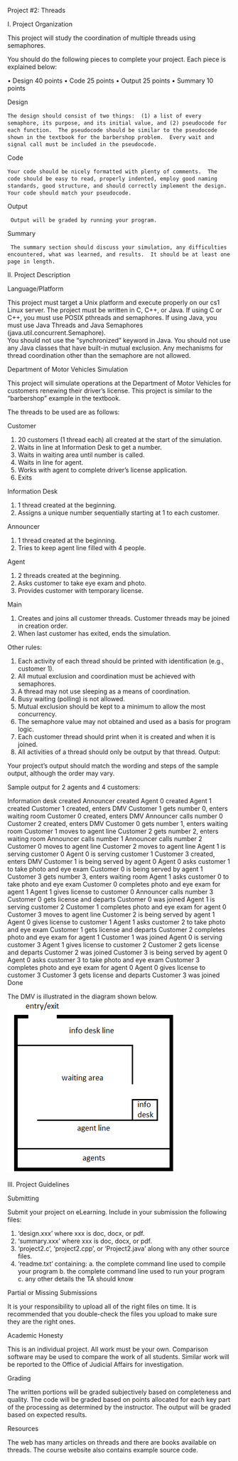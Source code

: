 Project #2:  Threads

I.  Project Organization

This project will study the coordination of multiple threads using semaphores.  

You should do the following pieces to complete your project.  Each piece is explained below:

•	Design	40 points
•	Code	25 points
•	Output	25 points
•	Summary	10 points


Design

    The design should consist of two things:  (1) a list of every semaphore, its purpose, and its initial value, and (2) pseudocode for each function.  The pseudocode should be similar to the pseudocode shown in the textbook for the barbershop problem.  Every wait and signal call must be included in the pseudocode.  


Code

    Your code should be nicely formatted with plenty of comments.  The code should be easy to read, properly indented, employ good naming standards, good structure, and should correctly implement the design.  Your code should match your pseudocode.   


Output

     Output will be graded by running your program.  


Summary

     The summary section should discuss your simulation, any difficulties encountered, what was learned, and results.  It should be at least one page in length.
 
II.  Project Description


Language/Platform

This project must target a Unix platform and execute properly on our cs1 Linux server.
The project must be written in C, C++, or Java.
If using C or C++, you must use POSIX pthreads and semaphores.
If using Java, you must use Java Threads and Java Semaphores (java.util.concurrent.Semaphore).  
You should not use the “synchronized” keyword in Java.
You should not use any Java classes that have built-in mutual exclusion.
Any mechanisms for thread coordination other than the semaphore are not allowed.


Department of Motor Vehicles Simulation

This project will simulate operations at the Department of Motor Vehicles for customers renewing their driver’s license.  This project is similar to the “barbershop” example in the textbook.  

The threads to be used are as follows:

Customer
1)	20 customers (1 thread each) all created at the start of the simulation.
2)	Waits in line at Information Desk to get a number.
3)	Waits in waiting area until number is called.
4)	Waits in line for agent.
5)	Works with agent to complete driver’s license application.
6)	Exits

Information Desk
1)	1 thread created at the beginning.
2)	Assigns a unique number sequentially starting at 1 to each customer.

Announcer
1)	1 thread created at the beginning.
2)	Tries to keep agent line filled with 4 people.

Agent
1)	2 threads created at the beginning.
2)	Asks customer to take eye exam and photo.
3)	Provides customer with temporary license.

Main
1)	Creates and joins all customer threads.  Customer threads may be joined in creation order.
2)	When last customer has exited, ends the simulation.
 
Other rules:
1)	Each activity of each thread should be printed with identification (e.g., customer 1).
2)	All mutual exclusion and coordination must be achieved with semaphores.  
3)	A thread may not use sleeping as a means of coordination.  
4)	Busy waiting (polling) is not allowed. 
5)	Mutual exclusion should be kept to a minimum to allow the most concurrency.
6)	The semaphore value may not obtained and used as a basis for program logic.
7)	Each customer thread should print when it is created and when it is joined.
8)	All activities of a thread should only be output by that thread.
Output:

Your project’s output should match the wording and steps of the sample output, although the order may vary. 

Sample output for 2 agents and 4 customers:

Information desk created
Announcer created
Agent 0 created
Agent 1 created
Customer 1 created, enters DMV
Customer 1 gets number 0, enters waiting room
Customer 0 created, enters DMV
Announcer calls number 0
Customer 2 created, enters DMV
Customer 0 gets number 1, enters waiting room
Customer 1 moves to agent line
Customer 2 gets number 2, enters waiting room
Announcer calls number 1
Announcer calls number 2
Customer 0 moves to agent line
Customer 2 moves to agent line
Agent 1 is serving customer 0
Agent 0 is serving customer 1
Customer 3 created, enters DMV
Customer 1 is being served by agent 0
Agent 0 asks customer 1 to take photo and eye exam
Customer 0 is being served by agent 1
Customer 3 gets number 3, enters waiting room
Agent 1 asks customer 0 to take photo and eye exam
Customer 0 completes photo and eye exam for agent 1
Agent 1 gives license to customer 0
Announcer calls number 3
Customer 0 gets license and departs
Customer 0 was joined
Agent 1 is serving customer 2
Customer 1 completes photo and eye exam for agent 0
Customer 3 moves to agent line
Customer 2 is being served by agent 1
Agent 0 gives license to customer 1
Agent 1 asks customer 2 to take photo and eye exam
Customer 1 gets license and departs
Customer 2 completes photo and eye exam for agent 1
Customer 1 was joined
Agent 0 is serving customer 3
Agent 1 gives license to customer 2
Customer 2 gets license and departs
Customer 2 was joined
Customer 3 is being served by agent 0
Agent 0 asks customer 3 to take photo and eye exam
Customer 3 completes photo and eye exam for agent 0
Agent 0 gives license to customer 3
Customer 3 gets license and departs
Customer 3 was joined
Done


The DMV is illustrated in the diagram shown below.  
![DMV image](./dmv.png)

III. Project Guidelines


Submitting

Submit your project on eLearning.  Include in your submission the following files:

1)	‘design.xxx’ where xxx is doc, docx, or pdf.
2)	‘summary.xxx’ where xxx is doc, docx, or pdf.
3)	‘project2.c’, ‘project2.cpp’, or ‘Project2.java’ along with any other source files.
4)	‘readme.txt’ containing:
a.	the complete command line used to compile your program
b.	the complete command line used to run your program
c.	any other details the TA should know 


Partial or Missing Submissions

It is your responsibility to upload all of the right files on time.  It is recommended that you double-check the files you upload to make sure they are the right ones.  


Academic Honesty

This is an individual project.  All work must be your own.  Comparison software may be used to compare the work of all students.  Similar work will be reported to the Office of Judicial Affairs for investigation.  


Grading

The written portions will be graded subjectively based on completeness and quality.  The code will be graded based on points allocated for each key part of the processing as determined by the instructor.  The output will be graded based on expected results.

 
Resources

The web has many articles on threads and there are books available on threads.  The course website also contains example source code.

